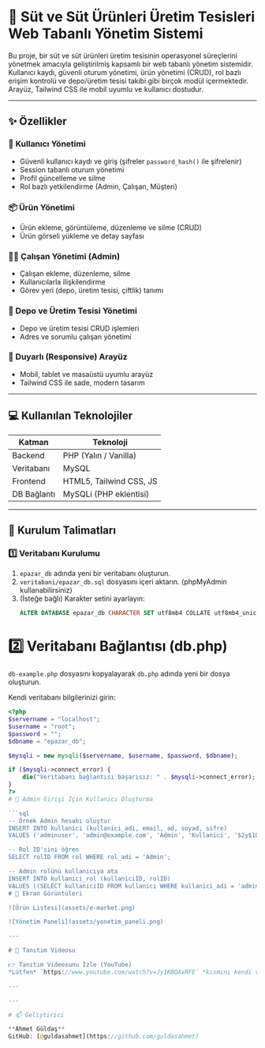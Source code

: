 # 🥛 Süt ve Süt Ürünleri Üretim Tesisleri Web Tabanlı Yönetim Sistemi

Bu proje, bir süt ve süt ürünleri üretim tesisinin operasyonel süreçlerini yönetmek amacıyla geliştirilmiş kapsamlı bir web tabanlı yönetim sistemidir. Kullanıcı kaydı, güvenli oturum yönetimi, ürün yönetimi (CRUD), rol bazlı erişim kontrolü ve depo/üretim tesisi takibi gibi birçok modül içermektedir. Arayüz, Tailwind CSS ile mobil uyumlu ve kullanıcı dostudur.

---

## ✨ Özellikler

### 👤 Kullanıcı Yönetimi
- Güvenli kullanıcı kaydı ve giriş (şifreler `password_hash()` ile şifrelenir)
- Session tabanlı oturum yönetimi
- Profil güncelleme ve silme
- Rol bazlı yetkilendirme (Admin, Çalışan, Müşteri)

### 📦 Ürün Yönetimi
- Ürün ekleme, görüntüleme, düzenleme ve silme (CRUD)
- Ürün görseli yükleme ve detay sayfası

### 🧑‍💼 Çalışan Yönetimi (Admin)
- Çalışan ekleme, düzenleme, silme
- Kullanıcılarla ilişkilendirme
- Görev yeri (depo, üretim tesisi, çiftlik) tanımı

### 🏢 Depo ve Üretim Tesisi Yönetimi
- Depo ve üretim tesisi CRUD işlemleri
- Adres ve sorumlu çalışan yönetimi

### 🎨 Duyarlı (Responsive) Arayüz
- Mobil, tablet ve masaüstü uyumlu arayüz
- Tailwind CSS ile sade, modern tasarım

---

## 💻 Kullanılan Teknolojiler

| Katman       | Teknoloji                  |
|--------------|----------------------------|
| Backend      | PHP (Yalın / Vanilla)      |
| Veritabanı   | MySQL                      |
| Frontend     | HTML5, Tailwind CSS, JS    |
| DB Bağlantı  | MySQLi (PHP eklentisi)     |

---

## 🚀 Kurulum Talimatları

### 1️⃣ Veritabanı Kurulumu
1. `epazar_db` adında yeni bir veritabanı oluşturun.
2. `veritabani/epazar_db.sql` dosyasını içeri aktarın. (phpMyAdmin kullanabilirsiniz)
3. (İsteğe bağlı) Karakter setini ayarlayın:
   ```sql
   ALTER DATABASE epazar_db CHARACTER SET utf8mb4 COLLATE utf8mb4_unicode_ci;
# 2️⃣ Veritabanı Bağlantısı (db.php)

`db-example.php` dosyasını kopyalayarak `db.php` adında yeni bir dosya oluşturun.

Kendi veritabanı bilgilerinizi girin:

```php
<?php
$servername = "localhost";
$username = "root";
$password = "";
$dbname = "epazar_db";

$mysqli = new mysqli($servername, $username, $password, $dbname);

if ($mysqli->connect_error) {
    die("Veritabanı bağlantısı başarısız: " . $mysqli->connect_error);
}
?>
# 🔐 Admin Girişi İçin Kullanıcı Oluşturma

```sql
-- Örnek Admin hesabı oluştur
INSERT INTO kullanici (kullanici_adi, email, ad, soyad, sifre)
VALUES ('adminuser', 'admin@example.com', 'Admin', 'Kullanici', '$2y$10$HASHLI_SIFRE');

-- Rol ID'sini öğren
SELECT rolID FROM rol WHERE rol_adi = 'Admin';

-- Admin rolünü kullanıcıya ata
INSERT INTO kullanici_rol (kullaniciID, rolID)
VALUES ((SELECT kullaniciID FROM kullanici WHERE kullanici_adi = 'adminuser'), 1);
# 📸 Ekran Görüntüleri

![Ürün Listesi](assets/e-market.png)

![Yönetim Paneli](assets/yonetim_paneli.png)

---

# 🎥 Tanıtım Videosu

👉 Tanıtım Videosunu İzle (YouTube)  
*Lütfen* `https://www.youtube.com/watch?v=Jy1KBQAxRFE` *kısmını kendi videonla değiştir.*

---

---

# 📫 Geliştirici

**Ahmet Güldaş**  
GitHub: [@guldasahmet](https://github.com/guldasahmet)
